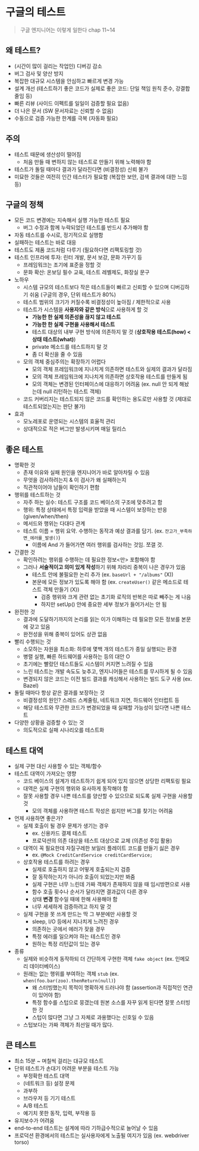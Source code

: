 # 구글의 테스트
> 구글 엔지니어는 이렇게 일한다 chap 11~14

## 왜 테스트?
- (시간이 많이 걸리는 작업인) 디버깅 감소
- 버그 검사 및 양산 방지
- 복잡한 대규모 시스템을 안심하고 빠르게 변경 가능
- 설계 개선 (테스트하기 좋은 코드가 실제로 좋은 코드: 단일 책임 원칙 준수, 강결합 줄임 등)
- 빠른 리뷰 (사이드 이펙트를 일일이 검증할 필요 없음)
- 더 나은 문서 (SW 문서자료는 신뢰할 수 없음)
- 수동으로 검증 가능한 한계를 극복 (자동화 필요)

## 주의
- 테스트 때문에 생산성이 떨어짐
    * 처음 만들 때 변하지 않는 테스트로 만들기 위해 노력해야 함
- 테스트가 돌릴 때마다 결과가 달라진다면 (비결정성) 신뢰 불가
- 미묘한 것들은 여전히 인간 테스터가 필요함 (복잡한 보안, 검색 결과에 대한 느낌 등)

## 구글의 정책
- 모든 코드 변경에는 지속해서 실행 가능한 테스트 필요
    * 버그 수정과 함께 누락되었던 테스트를 반드시 추가해야 함
- 자동 테스트를 수시로, 정기적으로 실행함
- 실패하는 테스트는 바로 대응
- 테스트도 제품 코드처럼 다루기 (필요하다면 리팩토링할 것)
- 테스트 인프라에 투자: 린터 개발, 문서 보강, 문화 가꾸기 등
    * 프레임워크는 조기에 표준을 정할 것
    * 문화 확산: 온보딩 필수 교육, 테스트 레벨제도, 화장실 문구
- 노하우
    * 시스템 규모의 테스트보다 작은 테스트들이 빠르고 신뢰할 수 있으며 디버깅하기 쉬움 (구글의 경우, 단위 테스트가 80%)
    * 테스트 범위의 크기가 커질수록 비결정성이 높아짐 / 제한적으로 사용
    * 테스트가 시스템을 **사용자와 같은 방식**으로 사용하게 할 것
        + **가능한 한 실제 의존성을 끊지 않고 테스트**
        + **가능한 한 실제 구현을 사용해서 테스트**
        + 테스트 대상의 내부 구현 방식에 의존하지 말 것 (**상호작용 테스트(how) < 상태 테스트(what)**)
        + private 메소드를 테스트하지 말 것
        + 좀 더 확신을 줄 수 있음
    * 모의 객체 중심주의는 확장하기 어렵다
        + 모의 객체 프레임워크에 지나치게 의존하면 테스트와 실제의 결과가 달라짐
        + 모의 객체 프레임워크에 지나치게 의존하면 상호작용 테스트를 만들게 됨
        + 모의 객체는 변경된 인터페이스에 대응하기 어려움 (ex. null 안 되게 해놨는데 null 리턴하는 테스트 객체)
    * 코드 커버리지는 테스트되지 않은 코드를 확인하는 용도로만 사용할 것 (제대로 테스트되었는지는 판단 불가)
- 효과
    * 모노레포로 운영되는 시스템의 효율적 관리
    * 상대적으로 적은 버그만 발생시키며 매일 릴리스

## 좋은 테스트
- 명확한 것
    * 존재 이유와 실패 원인을 엔지니어가 바로 알아차릴 수 있음
    * 무엇을 검사하려는지 & 이 검사가 왜 실패하는지
    * 직관적이어야 남들이 확인하기 편함
- 행위를 테스트하는 것
    * 자주 하는 실수: 테스트 구조를 코드 베이스의 구조에 맞추려고 함
    * 행위: 특정 상태에서 특정 입력을 받았을 때 시스템이 보장하는 반응 (given/when/then)
    * 메서드와 행위는 다대다 관계
    * 테스트 이름 = 행위 요약. 수행하는 동작과 예상 결과를 담기. (ex. `잔고가_부족하면_에러를_발생()`)
        + 이름에 And 가 들어가면 여러 행위를 검사하는 것임. 쪼갤 것.
- 간결한 것
    * 확인하려는 행위를 수행하는 데 필요한 정보<만> 포함해야 함
    * 그러나 **서술적이고 의미 있게 작성**하기 위해 차라리 중복이 나은 경우가 있음
        + 테스트 안에 불필요한 논리 추가 (ex. `baseUrl + "/albums"` (X))
        + 본문에 모든 정보가 있도록 해야 함 (ex. `createUser()` 같은 메소드로 테스트 객체 만들기 (X))
            - 검증 행위와 크게 관련 없는 초기화 로직의 반복은 따로 빼주는 게 나음
            - 하지만 setUp() 안에 중요한 세부 정보가 들어가서는 안 됨
- 완전한 것
    * 결과에 도달하기까지의 논리를 읽는 이가 이해하는 데 필요한 모든 정보를 본문에 갖고 있음
    * 완전성을 위해 중복이 있어도 상관 없음
- 빨리 수행되는 것
    * 소모하는 자원을 최소화: 하루에 몇백 개의 테스트가 종일 실행되는 환경
    * 병렬 실행, 빠른 하드웨어를 사용하는 등의 대안 O
    * 초기에는 빨랐던 테스트들도 시스템이 커지면 느려질 수 있음
    * 느린 테스트는 개발 속도도 늦추고, 엔지니어들은 테스트를 무시하게 될 수 있음
    * 변경되지 않은 코드는 이전 빌드 결과를 캐싱해서 사용하는 빌드 도구 사용 (ex. Bazel)
- 돌릴 때마다 항상 같은 결과를 보장하는 것
    * 비결정성의 원인? 스레드 스케줄링, 네트워크 지연, 하드웨어 인터럽트 등
    * 해당 테스트와 무관한 코드가 변경되었을 때 실패할 가능성이 있다면 나쁜 테스트
- 다양한 상황을 검증할 수 있는 것
    * 의도적으로 실패 시나리오를 테스트화

## 테스트 대역
- 실제 구현 대신 사용할 수 있는 객체/함수
- 테스트 대역이 가져오는 영향
    * 코드 베이스의 설계가 테스트하기 쉽게 되어 있지 않으면 상당한 리팩토링 필요
    * 대역은 실제 구현의 행위와 유사하게 동작해야 함
    * 잘못 사용할 경우 나쁜 테스트를 양산할 수 있으므로 되도록 실제 구현을 사용할 것
        + 모의 객체를 사용하면 테스트 작성은 쉽지만 버그를 찾기는 어려움
- 언제 사용하면 좋은가?
    * 실제 호출이 될 경우 문제가 생기는 경우
        + ex. 신용카드 결제 테스트
        + 프로덕션의 의존 대상을 테스트 대상으로 교체 (의존성 주입 활용)
    * 대역이 꼭 필요한데 자질구레한 보일러 플레이트 코드를 만들기 싫은 경우
        + ex. `@Mock CreditCardService creditCardService;`
    * 상호작용 테스트를 하려는 경우
        + 실제로 호출하지 않고 어떻게 호출되는지 검증
        + 잘 동작하는지가 아니라 호출이 되었는지만 봐줌
        + 실제 구현은 너무 느린데 가짜 객체가 존재하지 않을 때 임시방편으로 사용
        + 함수 호출 횟수나 순서가 달라지면 결과값이 다른 경우
        + 상태 **변경** 함수일 때에 한해 사용해야 함
        + 너무 세세하게 검증하려고 하지 말 것
    * 실제 구현을 못 쓰게 만드는 딱 그 부분에만 사용할 것
        + sleep, I/O 등에서 지나치게 느려진 경우 
        + 의존하는 곳에서 에러가 잦을 경우
        + 특정 에러를 일으켜야 하는 테스트인 경우
        + 원하는 특정 리턴값이 있는 경우
- 종류
    * 실제와 비슷하게 동작하되 더 간단하게 구현한 객체 `fake object` (ex. 인메모리 데이터베이스)
    * 원래는 없는 행위를 부여하는 객체 `stub` (ex. `when(foo.bar(zoo).thenReturn(null)`)
        + 왜 스터빙했는지 목적이 명확하게 드러나야 함 (assertion과 직접적인 연관이 있어야 함)
        + 특정 함수를 스텁으로 뭉갰는데 원본 소스를 자꾸 읽게 된다면 잘못 스터빙한 것
        + 스텁이 많다면 그냥 그 자체로 과용했다는 신호일 수 있음
    * 스텁보다는 가짜 객체가 최선일 때가 많다.

## 큰 테스트
- 최소 15분 ~ 며칠씩 걸리는 대규모 테스트
- 단위 테스트가 손대기 어려운 부분을 테스트 가능
    * 부정확한 테스트 대역
    * (네트워크 등) 설정 문제
    * 과부하
    * 브라우저 등 기기 테스트
    * A/B 테스트
    * 예기치 못한 동작, 입력, 부작용 등
- 유지보수가 어려움
- end-to-end 테스트는 설계에 따라 기하급수적으로 늘어날 수 있음
- 프로덕션 환경에서의 테스트는 실사용자에게 노출될 여지가 있음 (ex. webdriver torso)